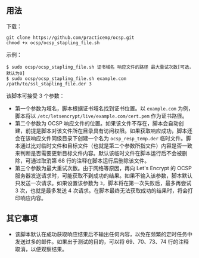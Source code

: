 ## 用法

下载：

```shell
git clone https://github.com/practicemp/ocsp.git
chmod +x ocsp/ocsp_stapling_file.sh
```

示例：

```shell
$ sudo ocsp/ocsp_stapling_file.sh 证书域名 响应文件的路径 最大重试次数[可选，默认为0]
$ sudo ocsp/ocsp_stapling_file.sh example.com /path/to/ssl_stapling_file.der 3
```

该脚本可接受 3 个参数：

* 第一个参数为域名，脚本根据证书域名找到证书位置。以 `example.com` 为例，脚本将以 `/etc/letsencrypt/live/example.com/cert.pem` 作为证书路径。
* 第二个参数为 OCSP 响应文件的位置。如果该文件不存在，脚本会自动创建，前提是脚本对该文件所在目录具有访问权限。如果获取响应成功，脚本还会在该响应文件同级目录下创建一个名为 `ocsp_resp_temp.der` 临时文件。脚本通过比对临时文件和目标文件（也就是第二个参数所指文件）内容是否一致来判断是否需要更新目标文件内容。默认该临时文件在脚本运行后不会被删除，可通过取消第 68 行的注释在脚本运行后删除该文件。
* 第三个参数为最大重试次数。由于网络等原因，再向 Let's Encrypt 的 OCSP 服务器发送请求时，可能获取不到成功的结果。如果不输入该参数，脚本默认只发送一次请求。如果设置该参数为 `3`，脚本将在第一次失败后，最多再尝试 3 次，也就是最多发送 4 次请求。在脚本最终无法获取成功的结果时，将会打印响应内容。

## 其它事项

* 该脚本默认在成功获取响应结果后不输出任何内容，以免在频繁的定时任务中发送过多的邮件。如果出于测试的目的，可以将 69、70、73、74 行的注释取消，以便观察结果。